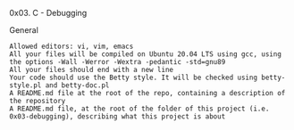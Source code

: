 0x03. C - Debugging

General

    Allowed editors: vi, vim, emacs
    All your files will be compiled on Ubuntu 20.04 LTS using gcc, using the options -Wall -Werror -Wextra -pedantic -std=gnu89
    All your files should end with a new line
    Your code should use the Betty style. It will be checked using betty-style.pl and betty-doc.pl
    A README.md file at the root of the repo, containing a description of the repository
    A README.md file, at the root of the folder of this project (i.e. 0x03-debugging), describing what this project is about

